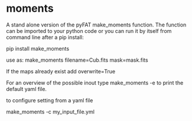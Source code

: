 # moments
A stand alone version of the pyFAT make_moments function. The function can be imported to your python code or you can run it by itself from command line after a pip install:

  pip install make_moments

use as:
  make_moments filename=Cub.fits mask=mask.fits

If the maps already exist add overwrite=True

For an overview of the possible inout type make_moments -e to print the default yaml file.

to configure setting from a yaml file 

  make_moments -c my_input_file.yml

